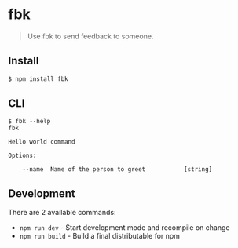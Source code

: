 # fbk

> Use fbk to send feedback to someone.


## Install

```bash
$ npm install fbk
```


## CLI

```
$ fbk --help
fbk

Hello world command

Options:

	--name  Name of the person to greet           [string]
```


## Development

There are 2 available commands:

- `npm run dev` - Start development mode and recompile on change
- `npm run build` - Build a final distributable for npm
